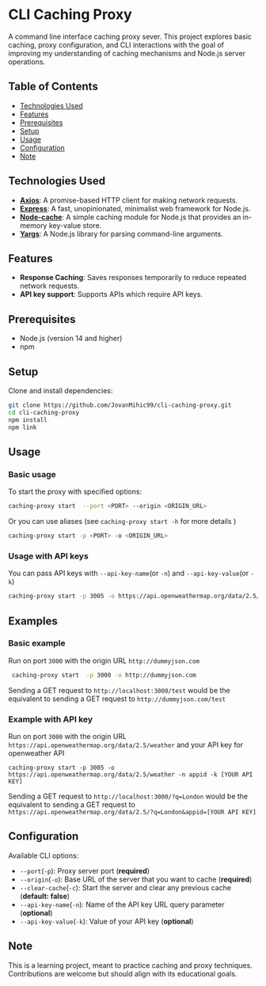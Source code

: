# CLI Caching Proxy

A command line interface caching proxy sever.
This project explores basic caching, proxy configuration, and CLI interactions with the goal of improving my understanding of caching mechanisms and Node.js server operations.

## Table of Contents

- [Technologies Used](#technologies-used)
- [Features](#features)
- [Prerequisites](#prerequisites)
- [Setup](#setup)
- [Usage](#usage)
- [Configuration](#configuration)
- [Note](#note)

## Technologies Used

- **[Axios](https://axios-http.com/)**: A promise-based HTTP client for making network requests.
- **[Express](https://expressjs.com/)**: A fast, unopinionated, minimalist web framework for Node.js.
- **[Node-cache](https://www.npmjs.com/package/node-cache)**: A simple caching module for Node.js that provides an in-memory key-value store.
- **[Yargs](https://github.com/yargs/yargs)**: A Node.js library for parsing command-line arguments.

## Features

- **Response Caching**: Saves responses temporarily to reduce repeated network requests.
- **API key support**: Supports APIs which require API keys.

## Prerequisites

- Node.js (version 14 and higher)
- npm

## Setup

Clone and install dependencies:

```bash
git clone https://github.com/JovanMihic99/cli-caching-proxy.git
cd cli-caching-proxy
npm install
npm link
```

## Usage

### Basic usage

To start the proxy with specified options:

```bash
caching-proxy start  --port <PORT> --origin <ORIGIN_URL>
```

Or you can use aliases (see `caching-proxy start -h` for more details )

```bash
caching-proxy start -p <PORT> -o <ORIGIN_URL>
```

### Usage with API keys

You can pass API keys with `--api-key-name`(or `-n`) and `--api-key-value`(or `-k`)

```bash
caching-proxy start -p 3005 -o https://api.openweathermap.org/data/2.5/weather -n appid -k [YOUR API KEY]
```

## Examples

### Basic example

Run on port `3000` with the origin URL `http://dummyjson.com`

```bash
 caching-proxy start  -p 3000 -o http://dummyjson.com
```

Sending a GET request to `http://localhost:3000/test` would be the equivalent to sending a GET request to `http://dummyjson.com/test`

### Example with API key

Run on port `3000` with the origin URL `https://api.openweathermap.org/data/2.5/weather` and your API key for openweather API

```
caching-proxy start -p 3005 -o https://api.openweathermap.org/data/2.5/weather -n appid -k [YOUR API KEY]
```

Sending a GET request to `http://localhost:3000/?q=London` would be the equivalent to sending a GET request to `https://api.openweathermap.org/data/2.5/?q=London&appid=[YOUR API KEY]`

## Configuration

Available CLI options:

- `--port`(`-p`): Proxy server port (**required**)
- `--origin`(`-o`): Base URL of the server that you want to cache (**required**)
- `--clear-cache`(`-c`): Start the server and clear any previous cache (**default: false**)
- `--api-key-name`(`-n`): Name of the API key URL query parameter (**optional**)
- `--api-key-value`(`-k`): Value of your API key (**optional**)

## Note

This is a learning project, meant to practice caching and proxy techniques. Contributions are welcome but should align with its educational goals.
